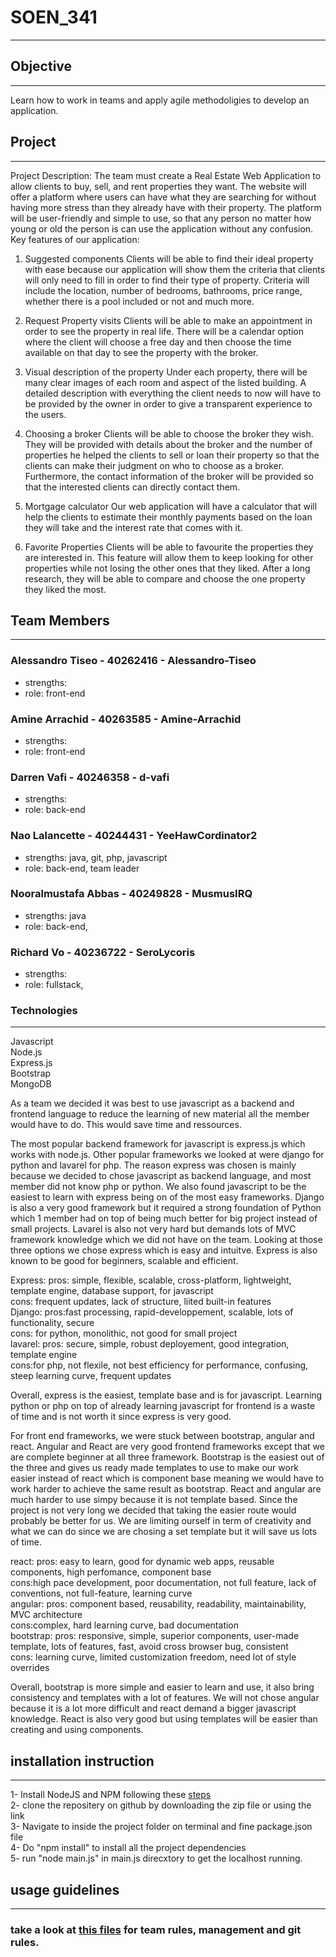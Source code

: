# SOEN_341
***
## Objective
***
Learn how to work in teams and apply agile methodoligies to develop an application.<br>
## Project
***
Project Description: The team must create a Real Estate Web Application to allow clients to buy, sell, and rent properties they want. The website will offer a platform where users can have what they are searching for without having more stress than they already have with their property. The platform will be user-friendly and simple to use, so that any person no matter how young or old the person is can use the application without any confusion.
Key features of our application:
1. Suggested components
   Clients will be able to find their ideal property with ease because our application will show them the criteria that clients will only need to fill in order to find their type of property. Criteria will include the location, number of bedrooms, bathrooms, price range, whether there is a pool included or not and much more.

2. Request Property visits
   Clients will be able to make an appointment in order to see the property in real life. There will be a calendar option where the client will choose a free day and then choose the time available on that day to see the property with the broker.

3. Visual description of the property
Under each property, there will be many clear images of each room and aspect of the listed building. A detailed description with everything the client needs to now will have to be provided by the owner in order to give a transparent experience to the users.

4. Choosing a broker
Clients will be able to choose the broker they wish. They will be provided with details about the broker and the number of properties he helped the clients to sell or loan their property so that the clients can make their judgment on who to choose as a broker. Furthermore, the contact information of the broker will be provided so that the interested clients can directly contact them.

5. Mortgage calculator
Our web application will have a calculator that will help the clients to estimate their monthly payments based on the loan they will take and the interest rate that comes with it.

6. Favorite Properties
Clients will be able to favourite the properties they are interested in. This feature will allow them to keep looking for other properties while not losing the other ones that they liked. After a long research, they will be able to compare and choose the one property they liked the most.
      


## Team Members
***
### Alessandro Tiseo - 40262416 - Alessandro-Tiseo<br>
* strengths:  <br>
* role: front-end  <br>
### Amine Arrachid - 40263585 - Amine-Arrachid<br>
* strengths:  <br>
* role: front-end <br>
### Darren Vafi - 40246358 - d-vafi<br>
* strengths: <br>
* role: back-end <br>
### Nao Lalancette - 40244431 - YeeHawCordinator2 <br>
* strengths: java, git, php, javascript <br>
* role: back-end, team leader <br>
### Nooralmustafa Abbas - 40249828 - MusmusIRQ<br>
* strengths: java <br>
* role: back-end,  <br>
### Richard Vo - 40236722 - SeroLycoris <br>
* strengths: <br>
* role: fullstack, <br> 

### Technologies
***
Javascript<br>
Node.js<br>
Express.js<br>
Bootstrap<br>
MongoDB <br>


As a team we decided it was best to use javascript as a backend and frontend language to reduce the learning of new material all the member would have to do. This would save time and ressources.

The most popular backend framework for javascript is express.js which works with node.js. Other popular frameworks we looked at were django for python and lavarel for php. The reason express was chosen is mainly because we decided to chose javascript as backend language, and most member did not know php or python. We also found javascript to be the easiest to learn with express being on of the most easy frameworks. Django is also a very good framework but it required a strong foundation of Python which 1 member had on top of being much better for big project instead of small projects. Lavarel is also not very hard but demands lots of MVC framework knowledge which we did not have on the team. Looking at those three options we chose express which is easy and intuitve. Express is also known to be good for beginners, scalable and efficient. 

Express: pros: simple, flexible, scalable, cross-platform, lightweight, template engine, database support, for javascript <br>
cons: frequent updates, lack of structure, liited built-in features <br>
Django: pros:fast processing, rapid-developpement, scalable, lots of functionality, secure <br>
cons: for python, monolithic, not good for small project <br>
lavarel: pros: secure, simple, robust deployement, good integration, template engine <br>
cons:for php, not flexile, not best efficiency for performance, confusing, steep learning curve, frequent updates <br>

Overall, express is the easiest, template base and is for javascript. Learning python or php on top of already learning javascript for frontend is a waste of time and is not worth it since express is very good. 

For front end frameworks, we were stuck between bootstrap, angular and react. Angular and React are very good frontend frameworks except that we are complete beginner at all three framework. Bootstrap is the easiest out of the three and gives us ready made templates to use to make our work easier instead of react which is component base meaning we would have to work harder to achieve the same result as bootstrap. React and angular are much harder to use simpy because it is not template based. Since the project is not very long we decided that taking the easier route would probably be better for us. We are limiting ourself in term of creativity and what we can do since we are chosing a set template but it will save us lots of time. 

react: pros: easy to learn, good for dynamic web apps, reusable components, high perfomance, component base <br>
cons:high pace development, poor documentation, not full feature, lack of conventions, not full-feature, learning curve <br>
angular: pros: component based, reusability, readability, maintainability, MVC architecture <br>
cons:complex, hard learning curve, bad documentation <br>
bootstrap: pros: responsive, simple, superior components, user-made template, lots of features, fast, avoid cross browser bug, consistent <br>
cons: learning curve, limited customization freedom, need lot of style overrides  <br>

Overall, bootstrap is more simple and easier to learn and use, it also bring consistency and templates with a lot of features. We will not chose angular because it is a lot more difficult and react demand a bigger javascript knowledge. React is also very good but using templates will be easier than creating and using components.

## installation instruction
***
1- Install NodeJS and NPM following these [steps](https://radixweb.com/blog/installing-npm-and-nodejs-on-windows-and-mac) <br>
2- clone the repositery on github by downloading the zip file or using the link <br>
3- Navigate to inside the project folder on terminal and fine package.json file <br>
4- Do "npm install" to install all the project dependencies <br>
5- run "node main.js" in main.js direcxtory to get the localhost running. <br>

## usage guidelines
***
### take a look at [this files](https://github.com/YeeHawCordinator2/VTALVN-soen341projectF2023/wiki/Team-rules) for team rules, management and git rules.

